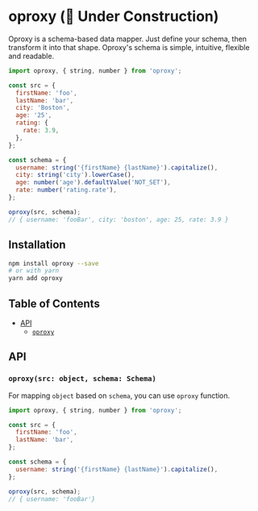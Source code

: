 # oproxy (🚧 Under Construction)

Oproxy is a schema-based data mapper. Just define your schema, then transform it into that shape. Oproxy's schema is simple, intuitive, flexible and readable.

```js
import oproxy, { string, number } from 'oproxy';

const src = {
  firstName: 'foo',
  lastName: 'bar',
  city: 'Boston',
  age: '25',
  rating: {
    rate: 3.9,
  },
};

const schema = {
  username: string('{firstName} {lastName}').capitalize(),
  city: string('city').lowerCase(),
  age: number('age').defaultValue('NOT_SET'),
  rate: number('rating.rate'),
};

oproxy(src, schema);
// { username: 'fooBar', city: 'boston', age: 25, rate: 3.9 }
```

## Installation

```bash
npm install oproxy --save
# or with yarn
yarn add oproxy
```

## Table of Contents

- [API](#api)
  - [`oproxy`](#oproxysrc-object-schema-schema)


## API

### `oproxy(src: object, schema: Schema)`

For mapping `object` based on `schema`, you can use `oproxy` function.

```js
import oproxy, { string, number } from 'oproxy';

const src = {
  firstName: 'foo',
  lastName: 'bar',
};

const schema = {
  username: string('{firstName} {lastName}').capitalize(),
};

oproxy(src, schema);
// { username: 'fooBar'}
```
